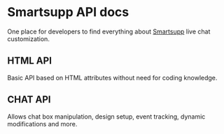 # Smartsupp API docs

One place for developers to find everything about [Smartsupp](https://www.smartsupp.com/) live chat customization.


## HTML API

Basic API based on HTML attributes without need for coding knowledge.

## CHAT API

Allows chat box manipulation, design setup, event tracking, dynamic modifications and more.

